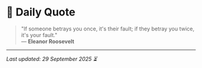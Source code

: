 # 📜 Daily Quote

> "If someone betrays you once, it's their fault; if they betray you twice, it's your fault."  
> — **Eleanor Roosevelt**

---

_Last updated: 29 September 2025 ⏳_
